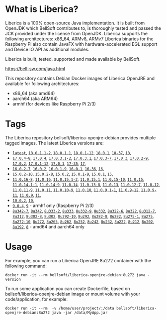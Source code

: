 # What is Liberica?

Liberica is a 100% open-source Java implementation.
It is built from OpenJDK which BellSoft contributes to, is thoroughly
tested and passed the JCK provided under the license from OpenJDK.
Liberica supports the following architectures: x86_64, ARMv8, ARMv7
Liberica binaries for the Raspberry Pi also contain JavaFX with hardware-accelerated EGL support and Device IO API as additional modules.

Liberica is built, tested, supported and made available by BellSoft.

<https://bell-sw.com/java.html>

This repository contains Debian Docker images of Liberica OpenJRE and available for following architectures:

* x86_64 (aka amd64)
* aarch64 (aka ARM64)
* armhf (for devices like Raspberry Pi 2/3)

# Tags

The Liberica repository bellsoft/liberica-openjre-debian provides multiple tagged images. The latest Liberica versions are:

* [`latest`](https://github.com/bell-sw/Liberica/blob/master/docker/repos/liberica-openjre-debian/18/Dockerfile),
[`18.0.1.1-2`](https://github.com/bell-sw/Liberica/blob/master/docker/repos/liberica-openjre-debian/18/Dockerfile),
[`18.0.1.1`](https://github.com/bell-sw/Liberica/blob/master/docker/repos/liberica-openjre-debian/18/Dockerfile),
[`18.0.1-12`](https://github.com/bell-sw/Liberica/blob/master/docker/repos/liberica-openjre-debian/18/Dockerfile),
[`18.0.1`](https://github.com/bell-sw/Liberica/blob/master/docker/repos/liberica-openjre-debian/18/Dockerfile),
[`18-37`](https://github.com/bell-sw/Liberica/blob/master/docker/repos/liberica-openjre-debian/18/Dockerfile),
[`18`](https://github.com/bell-sw/Liberica/blob/master/docker/repos/liberica-openjre-debian/18/Dockerfile),
* [`17.0.4-8`](https://github.com/bell-sw/Liberica/blob/master/docker/repos/liberica-openjre-debian/17/Dockerfile),
[`17.0.4`](https://github.com/bell-sw/Liberica/blob/master/docker/repos/liberica-openjre-debian/17/Dockerfile),
[`17.0.3.1-2`](https://github.com/bell-sw/Liberica/blob/master/docker/repos/liberica-openjre-debian/17/Dockerfile),
[`17.0.3.1`](https://github.com/bell-sw/Liberica/blob/master/docker/repos/liberica-openjre-debian/17/Dockerfile),
[`17.0.3-7`](https://github.com/bell-sw/Liberica/blob/master/docker/repos/liberica-openjre-debian/17/Dockerfile),
[`17.0.3`](https://github.com/bell-sw/Liberica/blob/master/docker/repos/liberica-openjre-debian/17/Dockerfile),
[`17.0.2-9`](https://github.com/bell-sw/Liberica/blob/master/docker/repos/liberica-openjre-debian/17/Dockerfile),
[`17.0.2`](https://github.com/bell-sw/Liberica/blob/master/docker/repos/liberica-openjre-debian/17/Dockerfile),
[`17.0.1-12`](https://github.com/bell-sw/Liberica/blob/master/docker/repos/liberica-openjre-debian/17/Dockerfile),
[`17.0.1`](https://github.com/bell-sw/Liberica/blob/master/docker/repos/liberica-openjre-debian/17/Dockerfile),
[`17-35`](https://github.com/bell-sw/Liberica/blob/master/docker/repos/liberica-openjre-debian/17/Dockerfile),
[`17`](https://github.com/bell-sw/Liberica/blob/master/docker/repos/liberica-openjre-debian/17/Dockerfile),
* [`16.0.2-7`](https://github.com/bell-sw/Liberica/blob/master/docker/repos/liberica-openjre-debian/16/Dockerfile),
[`16.0.2`](https://github.com/bell-sw/Liberica/blob/master/docker/repos/liberica-openjre-debian/16/Dockerfile),
[`16.0.1-9`](https://github.com/bell-sw/Liberica/blob/master/docker/repos/liberica-openjre-debian/16/Dockerfile),
[`16.0.1`](https://github.com/bell-sw/Liberica/blob/master/docker/repos/liberica-openjre-debian/16/Dockerfile),
[`16-36`](https://github.com/bell-sw/Liberica/blob/master/docker/repos/liberica-openjre-debian/16/Dockerfile),
[`16`](https://github.com/bell-sw/Liberica/blob/master/docker/repos/liberica-openjre-debian/16/Dockerfile),
* [`15.0.2-10`](https://github.com/bell-sw/Liberica/blob/master/docker/repos/liberica-openjre-debian/15/Dockerfile),
[`15.0.2-8`](https://github.com/bell-sw/Liberica/blob/master/docker/repos/liberica-openjre-debian/15/Dockerfile),
[`15.0.2`](https://github.com/bell-sw/Liberica/blob/master/docker/repos/liberica-openjre-debian/15/Dockerfile),
[`15.0.1-9`](https://github.com/bell-sw/Liberica/blob/master/docker/repos/liberica-openjre-debian/15/Dockerfile),
[`15.0.1`](https://github.com/bell-sw/Liberica/blob/master/docker/repos/liberica-openjre-debian/15/Dockerfile),
[`15`](https://github.com/bell-sw/Liberica/blob/master/docker/repos/liberica-openjre-debian/15/Dockerfile),
* [`11.0.16-8`](https://github.com/bell-sw/Liberica/blob/master/docker/repos/liberica-openjre-debian/11/Dockerfile),
[`11.0.16`](https://github.com/bell-sw/Liberica/blob/master/docker/repos/liberica-openjre-debian/11/Dockerfile),
[`11.0.15.1-2`](https://github.com/bell-sw/Liberica/blob/master/docker/repos/liberica-openjre-debian/11/Dockerfile),
[`11.0.15.1`](https://github.com/bell-sw/Liberica/blob/master/docker/repos/liberica-openjre-debian/11/Dockerfile),
[`11.0.15-10`](https://github.com/bell-sw/Liberica/blob/master/docker/repos/liberica-openjre-debian/11/Dockerfile),
[`11.0.15`](https://github.com/bell-sw/Liberica/blob/master/docker/repos/liberica-openjre-debian/11/Dockerfile),
[`11.0.14.1-1`](https://github.com/bell-sw/Liberica/blob/master/docker/repos/liberica-openjre-debian/11/Dockerfile),
[`11.0.14-9`](https://github.com/bell-sw/Liberica/blob/master/docker/repos/liberica-openjre-debian/11/Dockerfile),
[`11.0.14`](https://github.com/bell-sw/Liberica/blob/master/docker/repos/liberica-openjre-debian/11/Dockerfile),
[`11.0.13-8`](https://github.com/bell-sw/Liberica/blob/master/docker/repos/liberica-openjre-debian/11/Dockerfile),
[`11.0.13`](https://github.com/bell-sw/Liberica/blob/master/docker/repos/liberica-openjre-debian/11/Dockerfile),
[`11.0.12-7`](https://github.com/bell-sw/Liberica/blob/master/docker/repos/liberica-openjre-debian/11/Dockerfile),
[`11.0.12`](https://github.com/bell-sw/Liberica/blob/master/docker/repos/liberica-openjre-debian/11/Dockerfile),
[`11.0.11-9`](https://github.com/bell-sw/Liberica/blob/master/docker/repos/liberica-openjre-debian/11/Dockerfile),
[`11.0.11`](https://github.com/bell-sw/Liberica/blob/master/docker/repos/liberica-openjre-debian/11/Dockerfile),
[`11.0.10-9`](https://github.com/bell-sw/Liberica/blob/master/docker/repos/liberica-openjre-debian/11/Dockerfile),
[`11.0.10`](https://github.com/bell-sw/Liberica/blob/master/docker/repos/liberica-openjre-debian/11/Dockerfile),
[`11.0.9.1-1`](https://github.com/bell-sw/Liberica/blob/master/docker/repos/liberica-openjre-debian/11/Dockerfile),
[`11.0.9-12`](https://github.com/bell-sw/Liberica/blob/master/docker/repos/liberica-openjre-debian/11/Dockerfile),
[`11.0.9-11`](https://github.com/bell-sw/Liberica/blob/master/docker/repos/liberica-openjre-debian/11/Dockerfile),
[`11.0.9`](https://github.com/bell-sw/Liberica/blob/master/docker/repos/liberica-openjre-debian/11/Dockerfile),
[`11`](https://github.com/bell-sw/Liberica/blob/master/docker/repos/liberica-openjre-debian/11/Dockerfile),
* [`10.0.2`](https://github.com/bell-sw/Liberica/blob/master/docker/repos/liberica-openjre-debian/old/10.0.2/Dockerfile),
[`10`](https://github.com/bell-sw/Liberica/blob/master/docker/repos/liberica-openjre-debian/old/10.0.2/Dockerfile),
* [`9.0.4`](https://github.com/bell-sw/Liberica/blob/master/docker/repos/liberica-openjre-debian/old/9.0.4/Dockerfile),
[`9`](https://github.com/bell-sw/Liberica/blob/master/docker/repos/liberica-openjre-debian/old/9.0.4/Dockerfile) - armhf only (Raspberry Pi 2/3)
* [`8u342-7`](https://github.com/bell-sw/Liberica/blob/master/docker/repos/liberica-openjre-debian/8/Dockerfile),
[`8u342`](https://github.com/bell-sw/Liberica/blob/master/docker/repos/liberica-openjre-debian/8/Dockerfile),
[`8u333-2`](https://github.com/bell-sw/Liberica/blob/master/docker/repos/liberica-openjre-debian/8/Dockerfile),
[`8u333`](https://github.com/bell-sw/Liberica/blob/master/docker/repos/liberica-openjre-debian/8/Dockerfile),
[`8u332-9`](https://github.com/bell-sw/Liberica/blob/master/docker/repos/liberica-openjre-debian/8/Dockerfile),
[`8u332`](https://github.com/bell-sw/Liberica/blob/master/docker/repos/liberica-openjre-debian/8/Dockerfile),
[`8u322-6`](https://github.com/bell-sw/Liberica/blob/master/docker/repos/liberica-openjre-debian/8/Dockerfile),
[`8u322`](https://github.com/bell-sw/Liberica/blob/master/docker/repos/liberica-openjre-debian/8/Dockerfile),
[`8u312-7`](https://github.com/bell-sw/Liberica/blob/master/docker/repos/liberica-openjre-debian/8/Dockerfile),
[`8u312`](https://github.com/bell-sw/Liberica/blob/master/docker/repos/liberica-openjre-debian/8/Dockerfile),
[`8u302-8`](https://github.com/bell-sw/Liberica/blob/master/docker/repos/liberica-openjre-debian/8/Dockerfile),
[`8u302`](https://github.com/bell-sw/Liberica/blob/master/docker/repos/liberica-openjre-debian/8/Dockerfile),
[`8u292-10`](https://github.com/bell-sw/Liberica/blob/master/docker/repos/liberica-openjre-debian/8/Dockerfile),
[`8u292`](https://github.com/bell-sw/Liberica/blob/master/docker/repos/liberica-openjre-debian/8/Dockerfile),
[`8u282-8`](https://github.com/bell-sw/Liberica/blob/master/docker/repos/liberica-openjre-debian/8/Dockerfile),
[`8u282`](https://github.com/bell-sw/Liberica/blob/master/docker/repos/liberica-openjre-debian/8/Dockerfile),
[`8u275-1`](https://github.com/bell-sw/Liberica/blob/master/docker/repos/liberica-openjre-debian/8/Dockerfile),
[`8u275`](https://github.com/bell-sw/Liberica/blob/master/docker/repos/liberica-openjre-debian/8/Dockerfile),
[`8u272-10`](https://github.com/bell-sw/Liberica/blob/master/docker/repos/liberica-openjre-debian/8/Dockerfile),
[`8u272`](https://github.com/bell-sw/Liberica/blob/master/docker/repos/liberica-openjre-debian/8/Dockerfile),
[`8u265`](https://github.com/bell-sw/Liberica/blob/master/docker/repos/liberica-openjre-debian/8/Dockerfile),
[`8u262`](https://github.com/bell-sw/Liberica/blob/master/docker/repos/liberica-openjre-debian/8/Dockerfile),
[`8u252`](https://github.com/bell-sw/Liberica/blob/master/docker/repos/liberica-openjre-debian/8/Dockerfile),
[`8u242`](https://github.com/bell-sw/Liberica/blob/master/docker/repos/liberica-openjre-debian/old/8u242/Dockerfile),
[`8u232`](https://github.com/bell-sw/Liberica/blob/master/docker/repos/liberica-openjre-debian/old/8u232/Dockerfile),
[`8u222`](https://github.com/bell-sw/Liberica/blob/master/docker/repos/liberica-openjre-debian/old/8u222/Dockerfile),
[`8u212`](https://github.com/bell-sw/Liberica/blob/master/docker/repos/liberica-openjre-debian/old/8u212/Dockerfile),
[`8u202`](https://github.com/bell-sw/Liberica/blob/master/docker/repos/liberica-openjre-debian/old/8u202/Dockerfile),
[`8u192`](https://github.com/bell-sw/Liberica/blob/master/docker/repos/liberica-openjre-debian/old/8u192/Dockerfile),
[`8`](https://github.com/bell-sw/Liberica/blob/master/docker/repos/liberica-openjre-debian/8/Dockerfile) - amd64 and aarch64 only

# Usage

For example, you can run a Liberica OpenJRE 8u272 container with the following command:

 `docker run -it --rm bellsoft/liberica-openjre-debian:8u272 java -version`

To run some application you can create Dockerfile, based on bellsoft/liberica-openjre-debian image or mount volume with your code/application, for example:

 `docker run -it --rm  -v /home/user/project/:/data bellsoft/liberica-openjre-debian:8u272 java -jar /data/MyApp.jar`
